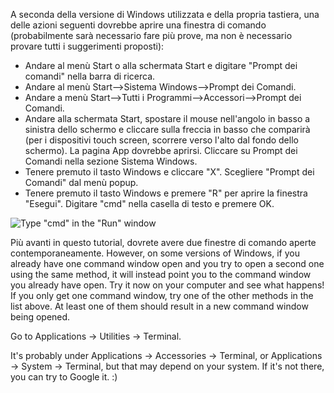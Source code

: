 <!--sec data-title="Opening: Windows" data-id="windows_prompt" data-collapse=true ces-->

A seconda della versione di Windows utilizzata e della propria tastiera, una delle azioni seguenti dovrebbe aprire una finestra di comando (probabilmente sarà necessario fare più prove, ma non è necessario provare tutti i suggerimenti proposti):

- Andare al menù Start o alla schermata Start e digitare "Prompt dei comandi" nella barra di ricerca.
- Andare al menù Start-->Sistema Windows-->Prompt dei Comandi.
- Andare a menù Start-->Tutti i Programmi-->Accessori-->Prompt dei Comandi.
- Andare alla schermata Start, spostare il mouse nell'angolo in basso a sinistra dello schermo e cliccare sulla freccia in basso che comparirà (per i dispositivi touch screen, scorrere verso l'alto dal fondo dello schermo). La pagina App dovrebbe aprirsi. Cliccare su Prompt dei Comandi nella sezione Sistema Windows.
- Tenere premuto il tasto Windows e cliccare "X". Scegliere "Prompt dei Comandi" dal menù popup.
- Tenere premuto il tasto Windows e premere "R" per aprire la finestra "Esegui". Digitare "cmd" nella casella di testo e premere OK.

![Type "cmd" in the "Run" window](../python_installation/images/windows-plus-r.png)

Più avanti in questo tutorial, dovrete avere due finestre di comando aperte contemporaneamente. However, on some versions of Windows, if you already have one command window open and you try to open a second one using the same method, it will instead point you to the command window you already have open. Try it now on your computer and see what happens! If you only get one command window, try one of the other methods in the list above. At least one of them should result in a new command window being opened.

<!--endsec-->

<!--sec data-title="Opening: OS X" data-id="OSX_prompt" data-collapse=true ces-->

Go to Applications → Utilities → Terminal.

<!--endsec-->

<!--sec data-title="Opening: Linux" data-id="linux_prompt" data-collapse=true ces-->

It's probably under Applications → Accessories → Terminal, or Applications → System → Terminal, but that may depend on your system. If it's not there, you can try to Google it. :)

<!--endsec-->